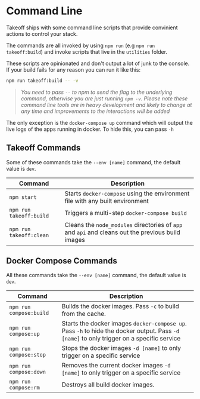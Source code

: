 # Command Line

Takeoff ships with some command line scripts that provide convinient actions to control your stack.

The commands are all invoked by using `npm run` (e.g `npm run takeoff:build`) and invoke scripts that live in the `utilities` folder.

These scripts are opinionated and don't output a lot of junk to the console.  If your build fails for any reason you can run it like this:

```bash
npm run takeoff:build -- -v
```

> *You need to pass `--` to npm to send the flag to the underlying command, otherwise you are just running `npm -v`. Please note these command line tools are in heavy development and likely to change at any time and improvements to the interactions will be added*

The only exception is the `docker-compose up` command which will output the live logs of the apps running in docker.  To hide this, you can pass `-h`

## Takeoff Commands

Some of these commands take the `--env [name]` command, the default value is `dev`.

|Command|Description|
|-------|-----------|
|`npm start`|Starts `docker-compose` using the environment file with any built environment|
|`npm run takeoff:build`|Triggers a multi-step `docker-compose build`|
|`npm run takeoff:clean`|Cleans the `node_modules` directories of `app` and `api` and cleans out the previous build images|

## Docker Compose Commands

All these commands take the `--env [name]` command, the default value is `dev`.

|Command|Description|
|-------|-----------|
|`npm run compose:build`|Builds the docker images. Pass `-c` to build from the cache.|
|`npm run compose:up`|Starts the docker images `docker-compose up`. Pass `-h` to hide the docker output. Pass `-d [name]` to only trigger on a specific service|
|`npm run compose:stop`|Stops the docker images `-d [name]` to only trigger on a specific service|
|`npm run compose:down`|Removes the current docker images `-d [name]` to only trigger on a specific service|
|`npm run compose:rm`|Destroys all build docker images.|


